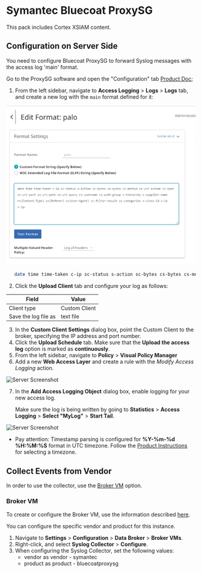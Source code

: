 # Symantec Bluecoat ProxySG

This pack includes Cortex XSIAM content. 

## Configuration on Server Side

You need to configure Bluecoat ProxySG to forward Syslog messages with the access log 'main' format.

Go to the ProxySG software and open the "Configuration" tab [Product Doc](https://knowledge.broadcom.com/external/article/166529/sending-access-logs-to-a-syslog-server.html);

1. From the left sidebar, navigate to **Access Logging** > **Logs** > **Logs** tab, and create a new log with the `main` format defined for it:

![Server Screenshot](doc_files/SymantecBlueCoatProxySG_image3.png)

```bash
   date time time-taken c-ip sc-status s-action sc-bytes cs-bytes cs-method cs-uri-scheme cs-host cs-uri-port cs-uri-path cs-uri-query cs-username cs-auth-group s-supplier-name rs(Content-Type) cs(Referer) cs(User-Agent) sc-filter-result cs-categories x-virus-id s-ip
```

2.  Click the **Upload Client** tab and configure your log as follows:

   | Field | Value |
   | --- | --- |
   | Client type | Custom Client |
   | Save the log file as | text file |

3. In the **Custom Client Settings** dialog box, point the Custom Client to the broker, specifying the IP address and port number.
4. Click the **Upload Schedule** tab. Make sure that the **Upload the access log** option is marked as **continuously**.
5. From the left sidebar, navigate to **Policy** > **Visual Policy Manager**
6. Add a new **Web Access Layer** and create a rule with the *Modify Access Logging* action.

![Server Screenshot](doc_files/SymantecBlueCoatProxySG_image2.png)

7. In the **Add Access Logging Object** dialog box, enable logging for your new access log.
   
   Make sure the log is being written by going to **Statistics** > **Access Logging** > **Select "MyLog"** > **Start Tail**.

![Server Screenshot](doc_files/SymantecBlueCoatProxySG_image1.png)

* Pay attention: Timestamp parsing is configured for **%Y-%m-%d %H:%M:%S** format in UTC timezone.
                 Follow the [Product Instructions](https://techdocs.broadcom.com/us/en/symantec-security-software/web-and-network-security/edge-swg/6-7/getting-started/page-help-administration/page-help-general/page-help-timezones.html) for selecting a timezone.
   
## Collect Events from Vendor

In order to use the collector, use the [Broker VM](#broker-vm) option.

### Broker VM

To create or configure the Broker VM, use the information described [here](https://docs-cortex.paloaltonetworks.com/r/Cortex-XDR/Cortex-XDR-Prevent-Administrator-Guide/Set-up-Broker-VM).

You can configure the specific vendor and product for this instance.

1. Navigate to **Settings** > **Configuration** > **Data Broker** > **Broker VMs**. 
2. Right-click, and select **Syslog Collector** > **Configure**.
3. When configuring the Syslog Collector, set the following values:
   * vendor as vendor - symantec
   * product as product - bluecoatproxysg